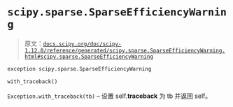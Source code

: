 # `scipy.sparse.SparseEfficiencyWarning`

> 原文：[`docs.scipy.org/doc/scipy-1.12.0/reference/generated/scipy.sparse.SparseEfficiencyWarning.html#scipy.sparse.SparseEfficiencyWarning`](https://docs.scipy.org/doc/scipy-1.12.0/reference/generated/scipy.sparse.SparseEfficiencyWarning.html#scipy.sparse.SparseEfficiencyWarning)

```py
exception scipy.sparse.SparseEfficiencyWarning
```

```py
with_traceback()
```

`Exception.with_traceback(tb)` – 设置 self.__traceback__ 为 tb 并返回 self。
